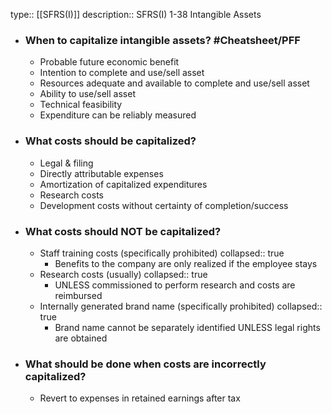 type:: [[SFRS(I)]] 
description:: SFRS(I) 1-38 Intangible Assets

- ### When to capitalize intangible assets? #Cheatsheet/PFF
	- Probable future economic benefit
	- Intention to complete and use/sell asset
	- Resources adequate and available to complete and use/sell asset
	- Ability to use/sell asset
	- Technical feasibility
	- Expenditure can be reliably measured
- ### What costs should be capitalized?
	- Legal & filing
	- Directly attributable expenses
	- Amortization of capitalized expenditures
	- Research costs
	- Development costs without certainty of completion/success
- ### What costs should NOT be capitalized?
	- Staff training costs (specifically prohibited)
	  collapsed:: true
		- Benefits to the company are only realized if the employee stays
	- Research costs (usually)
	  collapsed:: true
		- UNLESS commissioned to perform research and costs are reimbursed
	- Internally generated brand name (specifically prohibited)
	  collapsed:: true
		- Brand name cannot be separately identified UNLESS legal rights are obtained
- ### What should be done when costs are incorrectly capitalized?
	- Revert to expenses in retained earnings after tax